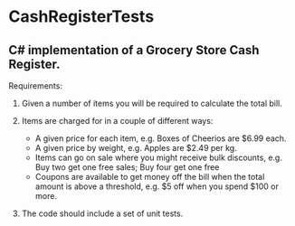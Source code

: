 # CashRegisterTests
## C# implementation of a Grocery Store Cash Register.

Requirements:

1. Given a number of items you will be required to calculate the total bill.

2. Items are charged for in a couple of different ways:

   * A given price for each item, e.g. Boxes of Cheerios are $6.99 each.
   * A given price by weight, e.g. Apples are $2.49 per kg.
   * Items can go on sale where you might receive bulk discounts, e.g. Buy two get one free sales; Buy four get one free
   * Coupons are available to get money off the bill when the total amount is above a threshold, e.g. $5 off when you spend $100 or more.
 
3. The code should include a set of unit tests.
